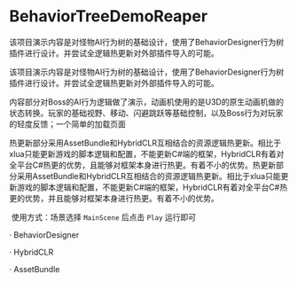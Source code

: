 # BehaviorTreeDemoReaper

​		该项目演示内容是对怪物AI行为树的基础设计，使用了BehaviorDesigner行为树插件进行设计。并尝试全逻辑热更新对外部插件导入的可能。

​		该项目演示内容是对怪物AI行为树的基础设计，使用了BehaviorDesigner行为树插件进行设计。并尝试全逻辑热更新对外部插件导入的可能。

​		内容部分对Boss的AI行为逻辑做了演示，动画机使用的是U3D的原生动画机做的状态转换。玩家的基础视野、移动、闪避跳跃等基础控制，以及Boss行为对玩家的轻度反馈；一个简单的加载页面

​		热更新部分采用AssetBundle和HybridCLR互相结合的资源逻辑热更新。相比于xlua只能更新游戏的脚本逻辑和配置，不能更新C#端的框架，HybridCLR有着对全平台C#热更的优势，且能够对框架本身进行热更。有着不小的优势。
​		热更新部分采用AssetBundle和HybridCLR互相结合的资源逻辑热更新。相比于xlua只能更新游戏的脚本逻辑和配置，不能更新C#端的框架，HybridCLR有着对全平台C#热更的优势，并且能够对框架本身进行热更。有着不小的优势。

​		使用方式：场景选择 `MainScene` 后点击 `Play` 运行即可



· BehaviorDesigner

· HybridCLR

· AssetBundle
